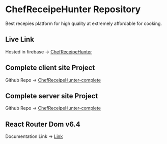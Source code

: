 # ChefReceipeHunter  Repository

 Best recepies platform for high quality at extremely affordable for cooking.

## Live Link
Hosted in firebase -> [ChefReceipeHunter ](https://chef-receipe-hunter-client.firebaseapp.com/)


## Complete client site Project
Github Repo -> [ChefReceipeHunter-complete](https://github.com/programming-hero-web-course-4/b7a10-chef-recipe-hunter-client-side-AbadatHossain)

## Complete server site Project
Github Repo -> [ChefReceipeHunter-complete](https://github.com/programming-hero-web-course-4/b7a10-chef-recipe-hunter-server-side-AbadatHossain)


## React Router Dom v6.4 
Documentation Link -> [Link](https://reactrouter.com/en/main/start/overview)



